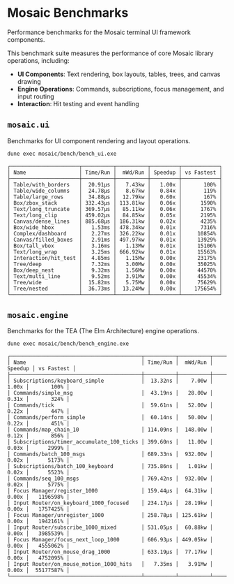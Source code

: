 # Mosaic Benchmarks

Performance benchmarks for the Mosaic terminal UI framework components.

This benchmark suite measures the performance of core Mosaic library operations, including:
- **UI Components**: Text rendering, box layouts, tables, trees, and canvas drawing
- **Engine Operations**: Commands, subscriptions, focus management, and input routing
- **Interaction**: Hit testing and event handling

## `mosaic.ui`

Benchmarks for UI component rendering and layout operations.

```bash
dune exec mosaic/bench/bench_ui.exe
```

```
┌──────────────────────┬──────────┬──────────┬─────────┬────────────┐
│ Name                 │ Time/Run │  mWd/Run │ Speedup │ vs Fastest │
├──────────────────────┼──────────┼──────────┼─────────┼────────────┤
│ Table/with_borders   │  20.91μs │   7.43kw │   1.00x │       100% │
│ Table/wide_columns   │  24.78μs │   8.67kw │   0.84x │       119% │
│ Table/large_rows     │  34.88μs │  12.79kw │   0.60x │       167% │
│ Box/zbox_stack       │ 332.43μs │ 113.81kw │   0.06x │      1590% │
│ Text/long_truncate   │ 369.57μs │  85.11kw │   0.06x │      1767% │
│ Text/long_clip       │ 459.02μs │  84.85kw │   0.05x │      2195% │
│ Canvas/dense_lines   │ 885.68μs │ 186.31kw │   0.02x │      4235% │
│ Box/wide_hbox        │   1.53ms │ 478.34kw │   0.01x │      7316% │
│ Complex/dashboard    │   2.27ms │ 326.22kw │   0.01x │     10854% │
│ Canvas/filled_boxes  │   2.91ms │ 497.97kw │   0.01x │     13929% │
│ Box/tall_vbox        │   3.16ms │   1.13Mw │   0.01x │     15106% │
│ Text/long_wrap       │   3.25ms │ 666.92kw │   0.01x │     15563% │
│ Interaction/hit_test │   4.85ms │   1.15Mw │   0.00x │     23175% │
│ Tree/deep            │   7.32ms │   3.00Mw │   0.00x │     35025% │
│ Box/deep_nest        │   9.32ms │   1.56Mw │   0.00x │     44570% │
│ Text/multi_line      │   9.52ms │   3.91Mw │   0.00x │     45534% │
│ Tree/wide            │  15.82ms │   5.75Mw │   0.00x │     75629% │
│ Tree/nested          │  36.73ms │  13.24Mw │   0.00x │    175654% │
└──────────────────────┴──────────┴──────────┴─────────┴────────────┘
```

## `mosaic.engine`

Benchmarks for the TEA (The Elm Architecture) engine operations.

```bash
dune exec mosaic/bench/bench_engine.exe
```

```
┌──────────────────────────────────────────┬──────────┬──────────┬─────────┬────────────┐
│ Name                                     │ Time/Run │  mWd/Run │ Speedup │ vs Fastest │
├──────────────────────────────────────────┼──────────┼──────────┼─────────┼────────────┤
│ Subscriptions/keyboard_simple            │  13.32ns │    7.00w │   1.00x │       100% │
│ Commands/simple_msg                      │  43.19ns │   28.00w │   0.31x │       324% │
│ Commands/tick                            │  59.61ns │   52.00w │   0.22x │       447% │
│ Commands/perform_simple                  │  60.14ns │   50.00w │   0.22x │       451% │
│ Commands/map_chain_10                    │ 114.09ns │  148.00w │   0.12x │       856% │
│ Subscriptions/timer_accumulate_100_ticks │ 399.60ns │   11.00w │   0.03x │      2999% │
│ Commands/batch_100_msgs                  │ 689.33ns │  932.00w │   0.02x │      5173% │
│ Subscriptions/batch_100_keyboard         │ 735.86ns │   1.01kw │   0.02x │      5523% │
│ Commands/seq_100_msgs                    │ 769.42ns │  932.00w │   0.02x │      5775% │
│ Focus Manager/register_1000              │ 159.44μs │  64.31kw │   0.00x │   1196598% │
│ Input Router/on_keyboard_1000_focused    │ 234.17μs │  28.19kw │   0.00x │   1757425% │
│ Focus Manager/unregister_1000            │ 258.78μs │ 125.61kw │   0.00x │   1942161% │
│ Input Router/subscribe_1000_mixed        │ 531.05μs │  60.88kw │   0.00x │   3985539% │
│ Focus Manager/focus_next_loop_1000       │ 606.93μs │ 449.05kw │   0.00x │   4555062% │
│ Input Router/on_mouse_drag_1000          │ 633.19μs │  77.17kw │   0.00x │   4752095% │
│ Input Router/on_mouse_motion_1000_hits   │   7.35ms │   3.91Mw │   0.00x │  55177587% │
└──────────────────────────────────────────┴──────────┴──────────┴─────────┴────────────┘
```
